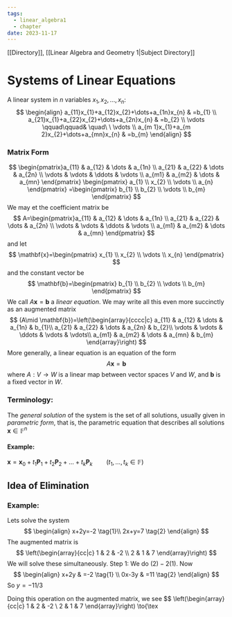 ```yaml
---
tags:
  - linear_algebra1
  - chapter
date: 2023-11-17
---
```

[[Directory]], [[Linear Algebra and Geometry 1|Subject Directory]]
# Systems of Linear Equations
A linear system in ${} n$ variables ${} x_{1},\, x_{2},\,\dots,\,x_{n} {}$:
$$
\begin{align}
 a_{11}x_{1}+a_{12}x_{2}+\dots+a_{1n}x_{n} & =b_{1} \\
a_{21}x_{1}+a_{22}x_{2}+\dots+a_{2n}x_{n} & =b_{2} \\
\vdots \qquad\qquad&   \quad\ \ \vdots \\
a_{m 1}x_{1}+a_{m 2}x_{2}+\dots+a_{mn}x_{n} & =b_{m}
 \end{align}
$$
### Matrix Form
$$
\begin{pmatrix}a_{11} & a_{12} & \dots & a_{1n} \\ a_{21} & a_{22} & \dots & a_{2n} \\ \vdots & \vdots & \ddots & \vdots \\ a_{m1} & a_{m2} & \dots & a_{mn} \end{pmatrix} \begin{pmatrix} a_{1} \\ x_{2} \\ \vdots \\ a_{n} \end{pmatrix} =\begin{pmatrix} b_{1} \\ b_{2} \\ \vdots \\ b_{m} \end{pmatrix} 
$$
We may et the coefficient matrix be
$$
A=\begin{pmatrix}a_{11} & a_{12} & \dots & a_{1n} \\ a_{21} & a_{22} & \dots & a_{2n} \\ \vdots & \vdots & \ddots & \vdots \\ a_{m1} & a_{m2} & \dots & a_{mn} \end{pmatrix}
$$
and let
$$
\mathbf{x}=\begin{pmatrix} x_{1} \\ x_{2} \\ \vdots \\ x_{n} \end{pmatrix} 
$$
and the constant vector be
$$
\mathbf{b}=\begin{pmatrix} b_{1} \\ b_{2} \\ \vdots \\ b_{m} \end{pmatrix} 
$$
We call ${} A\mathbf{x}=\mathbf{b} {}$ a *linear equation*.
We may write all this even more succinctly as an augmented matrix
$$
(A\mid \mathbf{b})=\left(\begin{array}{cccc|c}
a_{11} &  a_{12}  & \dots & a_{1n}  & b_{1}\\
a_{21} & a_{22}  & \dots & a_{2n}  & b_{2}\\
\vdots  & \vdots & \ddots & \vdots  & \vdots\\
a_{m1} & a_{m2}   & \dots & a_{mn} & b_{m} 
\end{array}\right)
$$
More generally, a linear equation is an equation of the form
$$
A\mathbf{x}=\mathbf{b}
$$
where $A:V\to{}W {}$ is a linear map between vector spaces $V$ and $W$, and $\mathbf{b} {}$ is a fixed vector in $W$.

### Terminology:
The *general solution* of the system is the set of all solutions, usually given in *parametric form*, that is, the parametric equation that describes all solutions ${} \mathbf{x} \in \mathbb{F}^{n}$
#### Example:
$\mathbf{x}=\mathbf{x}_{0}+t_{1} \mathbf{P}_{1}+t_{2} \mathbf{P}_{2}+\dots+t_{k} \mathbf{P}_{k}\qquad (t_{1},\,\dots,\,t_{k} \in \mathbb{F})$
## Idea of Elimination
### Example:
Lets solve the system 
$$
\begin{align}
x+2y=-2 \tag{1}\\
2x+y=7 \tag{2}
\end{align}
$$
The augmented matrix is
$$
\left(\begin{array}{cc|c}
1 & 2 & -2 \\
2 & 1 & 7
\end{array}\right)
$$
We will solve these simultaneously. 
Step 1:
We do ${} (2)-2(1)$. Now
$$
\begin{align}
x+2y & =-2 \tag{1} \\
0x-3y & =11 \tag{2}
\end{align}
$$
So ${} y=-11 /3 {}$

Doing this operation on the augmented matrix, we see 
$$
\left(\begin{array}{cc|c}
1 & 2 & -2 \\
2 & 1 & 7
\end{array}\right)
\to{\tex